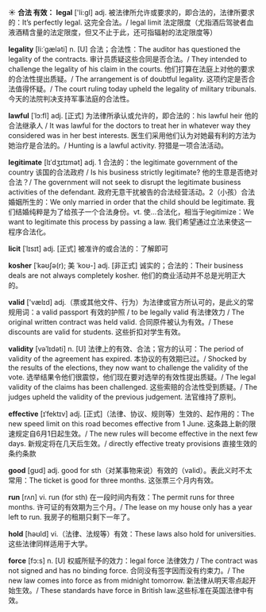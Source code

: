 ☀ <span class="category">**合法 有效：**</span>
<span class="vocabulary">**legal**</span> ['li:ɡl] 
<span class="definition">adj. 被法律所允许或要求的，即合法的，法律所要求的：</span>It’s perfectly legal. 这完全合法。/ legal limit 法定限度（尤指酒后驾驶者血液酒精含量的法定限度，但又不止于此，还可指辐射的法定限度等）
                      
<span class="vocabulary">**legality**</span> [li:ˈgæləti]
<span class="definition">n. [U] 合法；合法性：</span>The auditor has questioned the legality of the contracts. 审计员质疑这些合同是否合法。/ They intended to challenge the legality of his claim in the courts. 他们打算在法庭上对他的要求的合法性提出质疑。/ The arrangement is of doubtful legality. 这项约定是否合法值得怀疑。/ The court ruling today upheld the legality of military tribunals. 今天的法院判决支持军事法庭的合法性。

<span class="vocabulary">**lawful**</span> [ˈlɔ:fl]
<span class="definition">adj. [正式] 为法律所承认或允许的，即合法的：</span>his lawful heir 他的合法继承人 / It was lawful for the doctors to treat her in whatever way they considered was in her best interests. 医生们采用他们认为对她最有利的方法为她治疗是合法的。/ Hunting is a lawful activity. 狩猎是一项合法活动。
           
<span class="vocabulary">**legitimate**</span> [lɪˈdʒɪtɪmət]
<span class="definition">adj. 1 合法的：</span>the legitimate government of the country 该国的合法政府 / Is his business strictly legitimate? 他的生意是否绝对合法？/ The government will not seek to disrupt the legitimate business activities of the defendant. 政府无意干扰被告的合法经营活动。<span class="definition">2（小孩）合法婚姻所生的：</span>We only married in order that the child should be legitimate. 我们结婚纯粹是为了给孩子一个合法身份。<span class="definition">vt. 使…合法化，相当于legitimize：</span>We want to legitimate this process by passing a law. 我们希望通过立法来使这一程序合法化。           

<span class="vocabulary">**licit**</span> [ˈlɪsɪt]
<span class="definition">adj. [正式] 被准许的或合法的：</span>了解即可
           
<span class="vocabulary">**kosher**</span> [ˈkəʊʃə(r); 美 ˈkoʊ-]
<span class="definition">adj. [非正式] 诚实的；合法的：</span>Their business deals are not always completely kosher. 他们的商业活动并不总是光明正大的。
 
<span class="vocabulary">**valid**</span> ['vælɪd] 
<span class="definition">adj.（票或其他文件、行为）为法律或官方所认可的，是此义的常规用词：</span>a valid passport 有效的护照 / to be legally valid 有法律效力 / The original written contract was held valid. 合同原件被认为有效。/ These discounts are valid for students. 这些折扣对学生有效。

<span class="vocabulary">**validity**</span> [vəˈlɪdəti]
<span class="definition">n. [U] 法律上的有效、合法；官方的认可：</span>The period of validity of the agreement has expired. 本协议的有效期已过。/ Shocked by the results of the elections, they now want to challenge the validity of the vote. 选举结果令他们很震惊，他们现在要对选举的有效性提出质疑。/ The legal validity of the claims has been challenged. 这些索赔的合法性受到质疑。/ The judges upheld the validity of the previous judgement. 法官维持了原判。

<span class="vocabulary">**effective**</span> [ɪˈfektɪv]
<span class="definition">adj. [正式]（法律、协议、规则等）生效的、起作用的：</span>The new speed limit on this road becomes effective from 1 June. 这条路上新的限速规定自6月1日起生效。/ The new rules will become effective in the next few days. 新规定将在几天后生效。/ directly effective treaty provisions 直接生效的条约条款
 
<span class="vocabulary">**good**</span> [ɡʊd] 
<span class="definition">adj. good for sth（对某事物来说）有效的（valid）。表此义时不太常用：</span>The ticket is good for three months. 这张票三个月内有效。

<span class="vocabulary">**run**</span> [rʌn] 
<span class="definition">vi. run (for sth) 在一段时间内有效：</span>The permit runs for three months. 许可证的有效期为三个月。/ The lease on my house only has a year left to run. 我房子的租期只剩下一年了。

<span class="vocabulary">**hold**</span> [həʊld] 
<span class="definition">vi.（法律、法规等）有效：</span>These laws also hold for universities. 这些法律同样适用于大学。

<span class="vocabulary">**force**</span> [fɔ:s] 
<span class="definition">n. [U] 权威所赋予的效力：</span>legal force 法律效力 / The contract was not signed and has no binding force. 合同没有签字因而没有约束力。/ The new law comes into force as from midnight tomorrow. 新法律从明天零点起开始生效。/ These standards have force in British law.这些标准在英国法律中有效。



